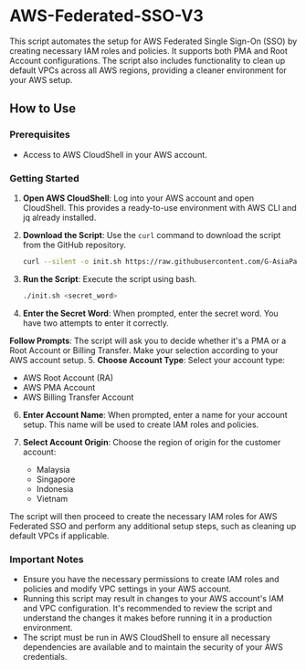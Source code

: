 # AWS-Federated-SSO-V3

This script automates the setup for AWS Federated Single Sign-On (SSO) by creating necessary IAM roles and policies. It supports both PMA and Root Account configurations. The script also includes functionality to clean up default VPCs across all AWS regions, providing a cleaner environment for your AWS setup.

## How to Use

### Prerequisites

- Access to AWS CloudShell in your AWS account.

### Getting Started

1. **Open AWS CloudShell**: Log into your AWS account and open CloudShell. This provides a ready-to-use environment with AWS CLI and jq already installed.

2. **Download the Script**: Use the `curl` command to download the script from the GitHub repository.

    ```bash
    curl --silent -o init.sh https://raw.githubusercontent.com/G-AsiaPacific/AWS-Federated-SSO-V3/main/init.sh && chmod +x init.sh
    ```

3. **Run the Script**: Execute the script using bash.

    ```bash
    ./init.sh <secret_word>
    ```

4. **Enter the Secret Word**: When prompted, enter the secret word. You have two attempts to enter it correctly.

**Follow Prompts**: The script will ask you to decide whether it's a PMA or a Root Account or Billing Transfer. Make your selection according to your AWS account setup.
5. **Choose Account Type**: Select your account type:
   - AWS Root Account (RA)
   - AWS PMA Account
   - AWS Billing Transfer Account

6. **Enter Account Name**: When prompted, enter a name for your account setup. This name will be used to create IAM roles and policies.

7. **Select Account Origin**: Choose the region of origin for the customer account:
   - Malaysia
   - Singapore
   - Indonesia
   - Vietnam

The script will then proceed to create the necessary IAM roles for AWS Federated SSO and perform any additional setup steps, such as cleaning up default VPCs if applicable.

### Important Notes

- Ensure you have the necessary permissions to create IAM roles and policies and modify VPC settings in your AWS account.
- Running this script may result in changes to your AWS account's IAM and VPC configuration. It's recommended to review the script and understand the changes it makes before running it in a production environment.
- The script must be run in AWS CloudShell to ensure all necessary dependencies are available and to maintain the security of your AWS credentials.
